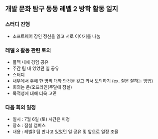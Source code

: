 ## 개발 문화 탐구 동동 레벨 2 방학 활동 일지

### 스터디 진행

- 소프트웨어 장인 정신을 읽고 서로 이야기를 나눔

### 레벨 3 활동 관련 토의

- 플젝 내에 경험 공유
- 주간 팀 내 있었던 일 공유
- 스터디
- 내부에서 주에 한 명씩 대화 안건을 갖고 와서 토의하기 (ex. 질문 잘하는 방법)
- 회의는 온/오프라인(주말에 잠실)
- 목적성에 대해 더욱 고민

### 다음 회의 일정

- 일시 : 7월 6일 (토) 시간은 미정
- 장소 : 잠실 캠퍼스
- 내용 : 레벨3 팀 만나고 있었던 일 공유 및 앞으로 일정 조율
